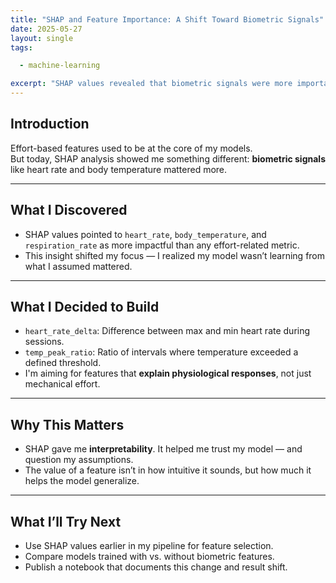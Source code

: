 ```yaml
---
title: "SHAP and Feature Importance: A Shift Toward Biometric Signals"  
date: 2025-05-27  
layout: single  
tags:  

  - machine-learning  

excerpt: "SHAP values revealed that biometric signals were more important than effort-based metrics. Here's how that insight changed my feature engineering."  
---
```


## Introduction  

Effort-based features used to be at the core of my models.  
But today, SHAP analysis showed me something different: **biometric signals** like heart rate and body temperature mattered more.  

---

## What I Discovered  

- SHAP values pointed to `heart_rate`, `body_temperature`, and `respiration_rate` as more impactful than any effort-related metric.  
- This insight shifted my focus — I realized my model wasn’t learning from what I assumed mattered.  

---

## What I Decided to Build  

- `heart_rate_delta`: Difference between max and min heart rate during sessions.  
- `temp_peak_ratio`: Ratio of intervals where temperature exceeded a defined threshold.  
- I'm aiming for features that **explain physiological responses**, not just mechanical effort.  

---

## Why This Matters  

- SHAP gave me **interpretability**. It helped me trust my model — and question my assumptions.  
- The value of a feature isn’t in how intuitive it sounds, but how much it helps the model generalize.  

---

## What I’ll Try Next  

- Use SHAP values earlier in my pipeline for feature selection.  
- Compare models trained with vs. without biometric features.  
- Publish a notebook that documents this change and result shift.  
